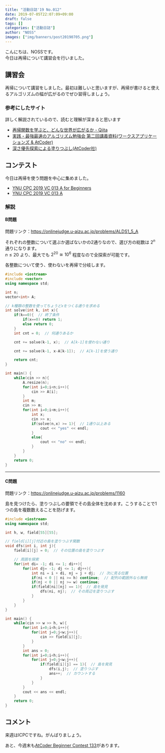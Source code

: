 ```yaml
---
title: "活動日誌'19 No.012"
date: 2019-07-05T22:07:09+09:00
draft: false
tags: []
categories: ["活動日誌"]
author: "NOSS"
images: ["img/banners/post20190705.png"]
---
```


こんにちは、NOSSです。  
今日は再帰について講習会を行いました。

<!--more-->

## 講習会

再帰について講習をしました。最初は難しいと思いますが、再帰が書けると使えるアルゴリズムの幅が広がるのでぜひ習得しましょう。

### 参考にしたサイト

詳しく解説されているので、読むと理解が深まると思います

- [再帰関数を学ぶと、どんな世界が広がるか - Qiita](https://qiita.com/drken/items/23a4f604fa3f505dd5ad)
- [実践・最強最速のアルゴリズム勉強会 第二回講義資料(ワークスアプリケーションズ & AtCoder)](https://www.slideshare.net/chokudai/wap-atcoder2)
- [深さ優先探索による塗りつぶし(AtCoder社)](https://www.slideshare.net/chokudai/dfs-49066641/1)

## コンテスト

今日は再帰を使う問題を中心に集めました。

- [YNU CPC 2019 VC 013 A for Beginners](https://onlinejudge.u-aizu.ac.jp/beta/room.html#YNUCPC_2019_013_A_div2)
- [YNU CPC 2019 VC 013 A](https://onlinejudge.u-aizu.ac.jp/beta/room.html#YNUCPC_2019_013_A_div1)

### 解説

#### B問題

問題リンク：https://onlinejudge.u-aizu.ac.jp/problems/ALDS1_5_A

それぞれの整数について選ぶか選ばないかの2通りなので、選び方の総数は $2^n$ 通りになります。  
$n \le 20$ より、最大でも $2^{20} \cong 10^6$ 程度なので全探索が可能です。

各整数について使う、使わないを再帰で分岐します。

```C++
#include <iostream>
#include <vector>
using namespace std;

int n;
vector<int> A;

// k種類の整数を使ってちょうどxをつくる通りを求める
int solve(int k, int x){
    if(k==0){  // 終了条件
        if(x==0) return 1;
        else return 0;
    }
    int cnt = 0;  // 何通りあるか

    cnt += solve(k-1, x);  // A[k-1]を使わない通り

    cnt += solve(k-1, x-A[k-1]);  // A[k-1]を使う通り

    return cnt;
}

int main() {
    while(cin >> n){
        A.resize(n);
        for(int i=0;i<n;i++){
            cin >> A[i];
        }
        int m;
        cin >> m;
        for(int i=0;i<m;i++){
            int x;
            cin >> x;
            if(solve(n,x) >= 1){  // 1通り以上ある
                cout << "yes" << endl;
            }
            else{
                cout << "no" << endl;
            }
        }
    }
    return 0;
}
```

---

#### C問題

問題リンク：https://onlinejudge.u-aizu.ac.jp/problems/1160

島を見つけたら、塗りつぶしの要領でその島全体を沈めます。こうすることで1つの島を複数数えることを防げます。

```C++
#include <iostream>
using namespace std;

int h, w, field[55][55];

// field[i][j]付近の島を塗りつぶす関数
void dfs(int i, int j){
    field[i][j] = 0;  // その位置の島を塗りつぶす

    // 周囲を探索
    for(int di= -1; di <= 1; di++){
        for(int dj= -1; dj <= 1; dj++){
            int ni = i + di, nj = j + dj;  // 次に見る位置
            if(ni < 0 || ni >= h) continue;  // 配列の範囲外なら無視
            if(nj < 0 || nj >= w) continue;
            if(field[ni][nj] == 1){  // 島を発見
                dfs(ni, nj);  // その周辺を塗りつぶす
            }
        }
    }
}

int main() {
    while(cin >> w >> h, w){
        for(int i=0;i<h;i++){
            for(int j=0;j<w;j++){
                cin >> field[i][j];
            }
        }
        int ans = 0;
        for(int i=0;i<h;i++){
            for(int j=0;j<w;j++){
                if(field[i][j] == 1){  // 島を発見
                    dfs(i,j);  // 塗りつぶす
                    ans++;  // カウントする
                }
            }
        }
        cout << ans << endl;
    }
    return 0;
}
```

## コメント

来週はICPCですね。がんばりましょう。

あと、今週末も[AtCoder Beginner Contest 133](https://atcoder.jp/contests/abc133)があります。